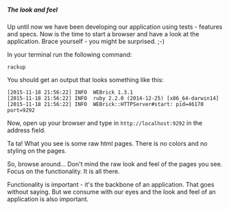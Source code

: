 ##### The look and feel

Up until now we have been developing our application using tests - features and specs. Now is the time to start a browser and have a look at the application.
Brace yourself - you might be surprised. ;-)

In your terminal run the following command:

```shell
rackup
```

You should get an output that looks something like this:

```shell
[2015-11-18 21:56:22] INFO  WEBrick 1.3.1
[2015-11-18 21:56:22] INFO  ruby 2.2.0 (2014-12-25) [x86_64-darwin14]
[2015-11-18 21:56:22] INFO  WEBrick::HTTPServer#start: pid=46170 port=9292
```

Now, open up your browser and type in `http://localhost:9292` in the address field.

Ta ta! What you see is some raw html pages. There is no colors and no styling on the pages.

So, browse around... Don't mind the raw look and feel of the pages you see. Focus on the functionality. It is all there.

Functionality is important - it's the backbone of an application. That goes without saying. But we consume with our eyes and the look and feel of an application is also important.